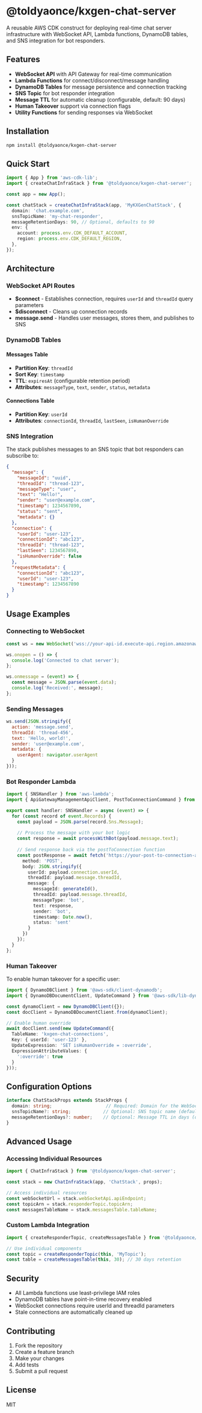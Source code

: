 # @toldyaonce/kxgen-chat-server

A reusable AWS CDK construct for deploying real-time chat server infrastructure with WebSocket API, Lambda functions, DynamoDB tables, and SNS integration for bot responders.

## Features

- **WebSocket API** with API Gateway for real-time communication
- **Lambda Functions** for connect/disconnect/message handling
- **DynamoDB Tables** for message persistence and connection tracking
- **SNS Topic** for bot responder integration
- **Message TTL** for automatic cleanup (configurable, default: 90 days)
- **Human Takeover** support via connection flags
- **Utility Functions** for sending responses via WebSocket

## Installation

```bash
npm install @toldyaonce/kxgen-chat-server
```

## Quick Start

```typescript
import { App } from 'aws-cdk-lib';
import { createChatInfraStack } from '@toldyaonce/kxgen-chat-server';

const app = new App();

const chatStack = createChatInfraStack(app, 'MyKXGenChatStack', {
  domain: 'chat.example.com',
  snsTopicName: 'my-chat-responder',
  messageRetentionDays: 90, // Optional, defaults to 90
  env: {
    account: process.env.CDK_DEFAULT_ACCOUNT,
    region: process.env.CDK_DEFAULT_REGION,
  },
});
```

## Architecture

### WebSocket API Routes

- **$connect** - Establishes connection, requires `userId` and `threadId` query parameters
- **$disconnect** - Cleans up connection records
- **message.send** - Handles user messages, stores them, and publishes to SNS

### DynamoDB Tables

#### Messages Table
- **Partition Key**: `threadId`
- **Sort Key**: `timestamp`
- **TTL**: `expiresAt` (configurable retention period)
- **Attributes**: `messageType`, `text`, `sender`, `status`, `metadata`

#### Connections Table
- **Partition Key**: `userId`
- **Attributes**: `connectionId`, `threadId`, `lastSeen`, `isHumanOverride`

### SNS Integration

The stack publishes messages to an SNS topic that bot responders can subscribe to:

```json
{
  "message": {
    "messageId": "uuid",
    "threadId": "thread-123",
    "messageType": "user",
    "text": "Hello!",
    "sender": "user@example.com",
    "timestamp": 1234567890,
    "status": "sent",
    "metadata": {}
  },
  "connection": {
    "userId": "user-123",
    "connectionId": "abc123",
    "threadId": "thread-123",
    "lastSeen": 1234567890,
    "isHumanOverride": false
  },
  "requestMetadata": {
    "connectionId": "abc123",
    "userId": "user-123",
    "timestamp": 1234567890
  }
}
```

## Usage Examples

### Connecting to WebSocket

```javascript
const ws = new WebSocket('wss://your-api-id.execute-api.region.amazonaws.com/prod?userId=user123&threadId=thread456');

ws.onopen = () => {
  console.log('Connected to chat server');
};

ws.onmessage = (event) => {
  const message = JSON.parse(event.data);
  console.log('Received:', message);
};
```

### Sending Messages

```javascript
ws.send(JSON.stringify({
  action: 'message.send',
  threadId: 'thread-456',
  text: 'Hello, world!',
  sender: 'user@example.com',
  metadata: {
    userAgent: navigator.userAgent
  }
}));
```

### Bot Responder Lambda

```typescript
import { SNSHandler } from 'aws-lambda';
import { ApiGatewayManagementApiClient, PostToConnectionCommand } from '@aws-sdk/client-apigatewaymanagementapi';

export const handler: SNSHandler = async (event) => {
  for (const record of event.Records) {
    const payload = JSON.parse(record.Sns.Message);
    
    // Process the message with your bot logic
    const response = await processWithBot(payload.message.text);
    
    // Send response back via the postToConnection function
    const postResponse = await fetch('https://your-post-to-connection-api/invoke', {
      method: 'POST',
      body: JSON.stringify({
        userId: payload.connection.userId,
        threadId: payload.message.threadId,
        message: {
          messageId: generateId(),
          threadId: payload.message.threadId,
          messageType: 'bot',
          text: response,
          sender: 'bot',
          timestamp: Date.now(),
          status: 'sent'
        }
      })
    });
  }
};
```

### Human Takeover

To enable human takeover for a specific user:

```typescript
import { DynamoDBClient } from '@aws-sdk/client-dynamodb';
import { DynamoDBDocumentClient, UpdateCommand } from '@aws-sdk/lib-dynamodb';

const dynamoClient = new DynamoDBClient({});
const docClient = DynamoDBDocumentClient.from(dynamoClient);

// Enable human override
await docClient.send(new UpdateCommand({
  TableName: 'kxgen-chat-connections',
  Key: { userId: 'user-123' },
  UpdateExpression: 'SET isHumanOverride = :override',
  ExpressionAttributeValues: {
    ':override': true
  }
}));
```

## Configuration Options

```typescript
interface ChatStackProps extends StackProps {
  domain: string;                    // Required: Domain for the WebSocket API
  snsTopicName?: string;            // Optional: SNS topic name (default: 'kxgen-chat-responder')
  messageRetentionDays?: number;    // Optional: Message TTL in days (default: 90)
}
```

## Advanced Usage

### Accessing Individual Resources

```typescript
import { ChatInfraStack } from '@toldyaonce/kxgen-chat-server';

const stack = new ChatInfraStack(app, 'ChatStack', props);

// Access individual resources
const webSocketUrl = stack.webSocketApi.apiEndpoint;
const topicArn = stack.responderTopic.topicArn;
const messagesTableName = stack.messagesTable.tableName;
```

### Custom Lambda Integration

```typescript
import { createResponderTopic, createMessagesTable } from '@toldyaonce/kxgen-chat-server';

// Use individual components
const topic = createResponderTopic(this, 'MyTopic');
const table = createMessagesTable(this, 30); // 30 days retention
```

## Security

- All Lambda functions use least-privilege IAM roles
- DynamoDB tables have point-in-time recovery enabled
- WebSocket connections require userId and threadId parameters
- Stale connections are automatically cleaned up

## Contributing

1. Fork the repository
2. Create a feature branch
3. Make your changes
4. Add tests
5. Submit a pull request

## License

MIT